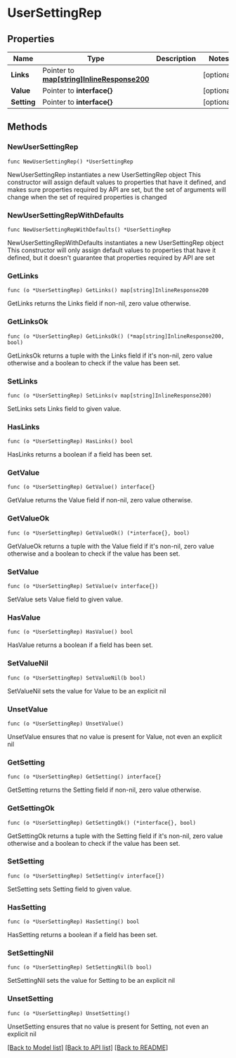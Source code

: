 # UserSettingRep

## Properties

Name | Type | Description | Notes
------------ | ------------- | ------------- | -------------
**Links** | Pointer to [**map[string]InlineResponse200**](InlineResponse200.md) |  | [optional] 
**Value** | Pointer to **interface{}** |  | [optional] 
**Setting** | Pointer to **interface{}** |  | [optional] 

## Methods

### NewUserSettingRep

`func NewUserSettingRep() *UserSettingRep`

NewUserSettingRep instantiates a new UserSettingRep object
This constructor will assign default values to properties that have it defined,
and makes sure properties required by API are set, but the set of arguments
will change when the set of required properties is changed

### NewUserSettingRepWithDefaults

`func NewUserSettingRepWithDefaults() *UserSettingRep`

NewUserSettingRepWithDefaults instantiates a new UserSettingRep object
This constructor will only assign default values to properties that have it defined,
but it doesn't guarantee that properties required by API are set

### GetLinks

`func (o *UserSettingRep) GetLinks() map[string]InlineResponse200`

GetLinks returns the Links field if non-nil, zero value otherwise.

### GetLinksOk

`func (o *UserSettingRep) GetLinksOk() (*map[string]InlineResponse200, bool)`

GetLinksOk returns a tuple with the Links field if it's non-nil, zero value otherwise
and a boolean to check if the value has been set.

### SetLinks

`func (o *UserSettingRep) SetLinks(v map[string]InlineResponse200)`

SetLinks sets Links field to given value.

### HasLinks

`func (o *UserSettingRep) HasLinks() bool`

HasLinks returns a boolean if a field has been set.

### GetValue

`func (o *UserSettingRep) GetValue() interface{}`

GetValue returns the Value field if non-nil, zero value otherwise.

### GetValueOk

`func (o *UserSettingRep) GetValueOk() (*interface{}, bool)`

GetValueOk returns a tuple with the Value field if it's non-nil, zero value otherwise
and a boolean to check if the value has been set.

### SetValue

`func (o *UserSettingRep) SetValue(v interface{})`

SetValue sets Value field to given value.

### HasValue

`func (o *UserSettingRep) HasValue() bool`

HasValue returns a boolean if a field has been set.

### SetValueNil

`func (o *UserSettingRep) SetValueNil(b bool)`

 SetValueNil sets the value for Value to be an explicit nil

### UnsetValue
`func (o *UserSettingRep) UnsetValue()`

UnsetValue ensures that no value is present for Value, not even an explicit nil
### GetSetting

`func (o *UserSettingRep) GetSetting() interface{}`

GetSetting returns the Setting field if non-nil, zero value otherwise.

### GetSettingOk

`func (o *UserSettingRep) GetSettingOk() (*interface{}, bool)`

GetSettingOk returns a tuple with the Setting field if it's non-nil, zero value otherwise
and a boolean to check if the value has been set.

### SetSetting

`func (o *UserSettingRep) SetSetting(v interface{})`

SetSetting sets Setting field to given value.

### HasSetting

`func (o *UserSettingRep) HasSetting() bool`

HasSetting returns a boolean if a field has been set.

### SetSettingNil

`func (o *UserSettingRep) SetSettingNil(b bool)`

 SetSettingNil sets the value for Setting to be an explicit nil

### UnsetSetting
`func (o *UserSettingRep) UnsetSetting()`

UnsetSetting ensures that no value is present for Setting, not even an explicit nil

[[Back to Model list]](../README.md#documentation-for-models) [[Back to API list]](../README.md#documentation-for-api-endpoints) [[Back to README]](../README.md)


